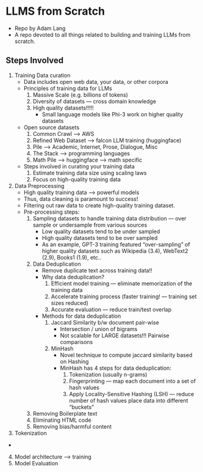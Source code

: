 # LLMS from Scratch
* Repo by Adam Lang
* A repo devoted to all things related to building and training LLMs from scratch.

## Steps Involved
1. Training Data curation
   * Data includes open web data, your data, or other corpora
   * Principles of training data for LLMs
        1. Massive Scale (e.g. billions of tokens)
        2. Diversity of datasets — cross domain knowledge 
        3. High quality datasets!!!!!
           * Small language models like Phi-3 work on higher quality datasets
   * Open source datasets
        1. Common Crawl —> AWS 
        2. Refined Web Dataset —> falcon LLM training (huggingface)
        3. Pile —> Academic, Internet, Prose, Dialogue, Misc
        4. The Stack —> programming languages 
        5. Math Pile —-> huggingface —> math specific 
   * Steps involved in curating your training data
        1. Estimate training data size using scaling laws
        2. Focus on high-quality training data
2. Data Preprocessing
   * High quality training data —> powerful models
   * Thus, data cleaning is paramount to success! 
   * Filtering out raw data to create high-quality training dataset.
   * Pre-processing steps:
        1. Sampling datasets to handle training data distribution — over sample or undersample from various sources
           * Low quality datasets tend to be under sampled
           * High quality datasets tend to be over sampled
           * As an example, GPT-3 training featured “over-sampling” of higher quality datasets such as Wikipedia (3.4), WebText2 (2.9), Books1 (1.9), etc..
        2. Data Deduplication
           * Remove duplicate text across training data!!
           * Why data deduplication?
                1. Efficient model training — eliminate memorization of the training data
                2. Accelerate training process (faster training! — training set sizes reduced)
                3. Accurate evaluation — reduce train/test overlap
           * Methods for data deduplication
                1. Jaccard Similarity b/w document pair-wise
                   * Intersection / union of bigrams
                   * Not scalable for LARGE datasets!!! Pairwise comparisons
                2. MinHash
                   * Novel technique to compute jaccard similarity based on Hashing
                   * MinHash has 4 steps for data deduplication:
                        1. Tokenization (usually n-grams)
                        2. Fingerprinting — map each document into a set of hash values
                        3. Apply Locality-Sensitive Hashing (LSH) — reduce number of hash values place data into different “buckets”
        3. Removing Boilerplate text
        4. Eliminating HTML code
        5. Removing bias/harmful content
3. Tokenization
  * <to be continued>
4. Model architecture —> training
5. Model Evaluation

